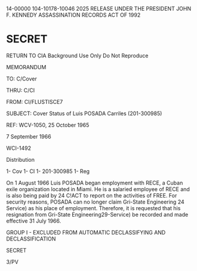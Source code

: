 14-00000
104-10178-10046
2025 RELEASE UNDER THE PRESIDENT JOHN F. KENNEDY ASSASSINATION RECORDS ACT OF 1992

# SECRET

RETURN TO CIA
Background Use Only
Do Not Reproduce

MEMORANDUM

TO: C/Cover

THRU: C/CI

FROM: CI/FLUSTISCE7

SUBJECT: Cover Status of Luis POSADA
Carriles (201-300985)

REF: WCV-1050, 25 October 1965

7 September 1966

WCI-1492

Distribution

1- Cov
1- CI
1- 201-300985
1- Reg

On 1 August 1966 Luis POSADA began employment with RECE, a Cuban exile organization located in Miami. He is a salaried employee of RECE and is also being paid by 24 C!ACT to report on the activities of FREE. For security reasons, POSADA can no longer claim Gri-State Engineering 24 Service) as his place of employment. Therefore, it is requested that his resignation from Gri-State Engineering29-Service) be recorded and made effective 31 July 1966.

GROUP I - EXCLUDED FROM
AUTOMATIC DECLASSIFYING
AND DECLASSIFICATION

SECRET

3/PV

